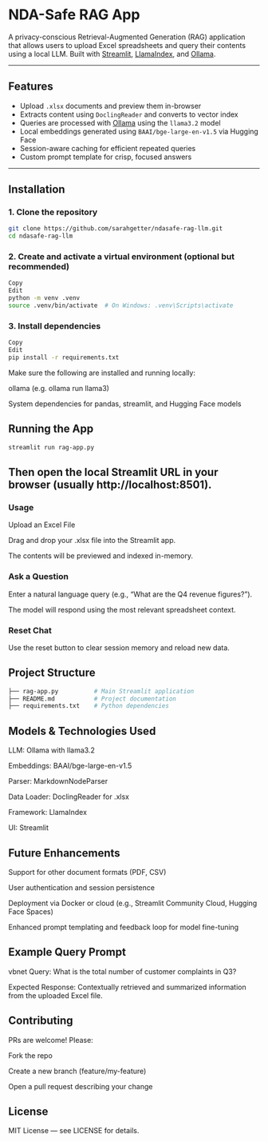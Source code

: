 # NDA-Safe RAG App

A privacy-conscious Retrieval-Augmented Generation (RAG) application that allows users to upload Excel spreadsheets and query their contents using a local LLM. Built with [Streamlit](https://streamlit.io/), [LlamaIndex](https://www.llamaindex.ai/), and [Ollama](https://ollama.com/).

---

## Features

- Upload `.xlsx` documents and preview them in-browser
- Extracts content using `DoclingReader` and converts to vector index
- Queries are processed with [Ollama](https://ollama.com/) using the `llama3.2` model
- Local embeddings generated using `BAAI/bge-large-en-v1.5` via Hugging Face
- Session-aware caching for efficient repeated queries
- Custom prompt template for crisp, focused answers

---

## Installation

### 1. Clone the repository

```bash
git clone https://github.com/sarahgetter/ndasafe-rag-llm.git
cd ndasafe-rag-llm
```
### 2. Create and activate a virtual environment (optional but recommended)
```bash
Copy
Edit
python -m venv .venv
source .venv/bin/activate  # On Windows: .venv\Scripts\activate
```
### 3. Install dependencies
```bash
Copy
Edit
pip install -r requirements.txt
```
Make sure the following are installed and running locally:

ollama (e.g. ollama run llama3)

System dependencies for pandas, streamlit, and Hugging Face models

## Running the App
```bash
streamlit run rag-app.py
```

## Then open the local Streamlit URL in your browser (usually http://localhost:8501).

### Usage
Upload an Excel File

Drag and drop your .xlsx file into the Streamlit app.

The contents will be previewed and indexed in-memory.

### Ask a Question

Enter a natural language query (e.g., “What are the Q4 revenue figures?”).

The model will respond using the most relevant spreadsheet context.

### Reset Chat

Use the reset button to clear session memory and reload new data.

## Project Structure
```bash
├── rag-app.py          # Main Streamlit application
├── README.md           # Project documentation
├── requirements.txt    # Python dependencies
```
## Models & Technologies Used
LLM: Ollama with llama3.2

Embeddings: BAAI/bge-large-en-v1.5

Parser: MarkdownNodeParser

Data Loader: DoclingReader for .xlsx

Framework: LlamaIndex

UI: Streamlit

## Future Enhancements
Support for other document formats (PDF, CSV)

User authentication and session persistence

Deployment via Docker or cloud (e.g., Streamlit Community Cloud, Hugging Face Spaces)

Enhanced prompt templating and feedback loop for model fine-tuning

## Example Query Prompt
vbnet
Query: What is the total number of customer complaints in Q3?

Expected Response:
Contextually retrieved and summarized information from the uploaded Excel file.


## Contributing
PRs are welcome! Please:

Fork the repo

Create a new branch (feature/my-feature)

Open a pull request describing your change

## License
MIT License — see LICENSE for details.
